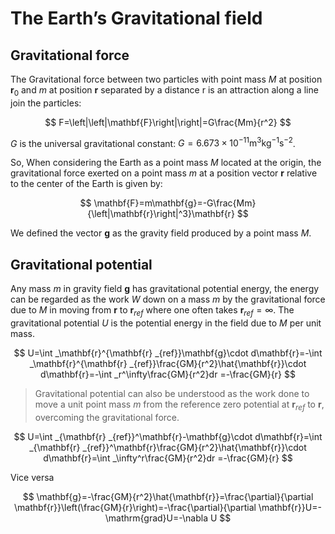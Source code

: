 # The Earth’s Gravitational field

## Gravitational force

The Gravitational force between two particles with point mass $M$ at position $\mathbf{r}_0$ and $m$ at position $\mathbf{r}$ separated by a distance r is an attraction along a line join the particles:

$$
F=\left|\left|\mathbf{F}\right|\right|=G\frac{Mm}{r^2}
$$

$G$ is the universal gravitational constant: $G=6.673\times10^{-11}\mathrm{m}^3\mathrm{kg}^{-1}\mathrm{s}^{-2}$.

So, When considering the Earth as a point mass $M$ located at the origin, the gravitational force exerted on a point mass $m$ at a position vector $\mathbf{r}$ relative to the center of the Earth is given by:

$$
\mathbf{F}=m\mathbf{g}=-G\frac{Mm}{\left|\mathbf{r}\right|^3}\mathbf{r}
$$

We defined the vector $\mathbf{g}$ as the gravity field produced by a point mass $M$.

## Gravitational potential

Any mass $m$ in gravity field $\mathbf{g}$ has gravitational potential energy, the energy can be regarded as the work $W$ down on a mass $m$ by the gravitational force due to $M$ in moving from $\mathbf{r}$ to $\mathbf{r} _{ref}$ where one often takes $\mathbf{r} _{ref}=\infty$. The gravitational potential $U$ is the potential energy in the field due to $M$ per unit mass.

$$
U=\int _\mathbf{r}^{\mathbf{r} _{ref}}\mathbf{g}\cdot d\mathbf{r}=-\int _\mathbf{r}^{\mathbf{r} _{ref}}\frac{GM}{r^2}\hat{\mathbf{r}}\cdot d\mathbf{r}=-\int _r^\infty\frac{GM}{r^2}dr
=-\frac{GM}{r}
$$

> Gravitational potential can also be understood as the work done to move a unit point mass $m$ from the reference zero potential at $\mathbf{r}_{ref}$ to $\mathbf{r}$, overcoming the gravitational force.

$$
U=\int _{\mathbf{r} _{ref}}^\mathbf{r}-\mathbf{g}\cdot d\mathbf{r}=\int _{\mathbf{r} _{ref}}^\mathbf{r}\frac{GM}{r^2}\hat{\mathbf{r}}\cdot d\mathbf{r}=\int _\infty^r\frac{GM}{r^2}dr
=-\frac{GM}{r}
$$

Vice versa

$$
\mathbf{g}=-\frac{GM}{r^2}\hat{\mathbf{r}}=\frac{\partial}{\partial \mathbf{r}}\left(\frac{GM}{r}\right)=-\frac{\partial}{\partial \mathbf{r}}U=-\mathrm{grad}U=-\nabla U
$$
